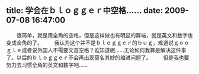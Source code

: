 title: 学会在ｂｌｏｇｇｅｒ中空格……
date: 2009-07-08 16:47:00
---

　　很简单，就是用全角的空格，但是这样做也有明显的弊端，就是英文和数字也变成全角的了。
　　我认为这个并不是ｂｌｏｇｇｅｒ的ｂｕｇ，难道说ｇｏｏｇｌｅ或者说外国人不需要文首空格？谁知道呢……无论如何我算是解决这件事了。以后的ｂｌｏｇｇｅｒ不会再出现莫名其妙的缩进问题了。
　　但是我也要努力去习惯全角的英文和数字吧……